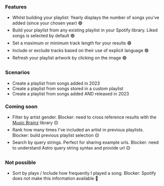 ### Features

- Whilst building your playlist: Yearly displays the number of songs you've added (since your chosen year) 🟢
- Build your playlist from any existing playlist in your Spotify library. Liked songs is selected by default 🟢
- Set a maximum or minimum track length for your results 🟢
- Include or exclude tracks based on their use of explicit language 🟢
- Refresh your playlist artwork by clicking on the image 🟢

### Scenarios

- Create a playlist from songs added in 2023
- Create a playlist from songs stored in a custom playlist
- Create a playlist from songs added AND released in 2023

### Coming soon

- Filter by artist gender. Blocker: need to cross reference results with the [Music Brainz](https://musicbrainz.org/) library 🟡
- Rank how many times I've included an artist in previous playlists. Blocker: build previous playlist selection 🟡
- Search by query strings. Perfect for sharing example urls. Blocker: need to understand Astro query string syntax and provide url 🟡

### Not possible

- Sort by plays / Include how frequently I played a song. Blocker: Spotify does not make this information available 🔴